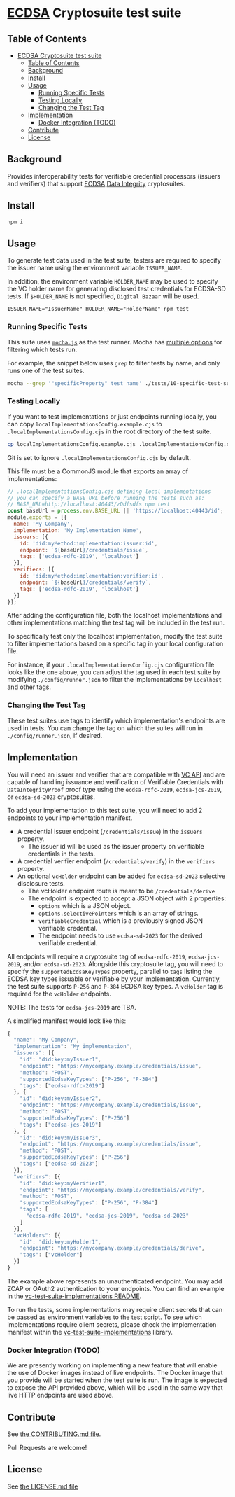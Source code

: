 <!--
Copyright 2023 Digital Bazaar, Inc.

SPDX-License-Identifier: BSD-3-Clause
-->

# [ECDSA](https://www.w3.org/TR/vc-di-ecdsa/) Cryptosuite test suite

## Table of Contents

- [ECDSA Cryptosuite test suite](#ecdsa-cryptosuite-test-suite)
  - [Table of Contents](#table-of-contents)
  - [Background](#background)
  - [Install](#install)
  - [Usage](#usage)
    - [Running Specific Tests](#Running-Specific-Tests)
    - [Testing Locally](#testing-locally)
    - [Changing the Test Tag](#Changing-the-test-tag)
  - [Implementation](#implementation)
    - [Docker Integration (TODO)](#docker-integration-todo)
  - [Contribute](#contribute)
  - [License](#license)

## Background
Provides interoperability tests for verifiable credential processors
(issuers and verifiers) that support [ECDSA](https://www.w3.org/TR/vc-di-ecdsa/)
[Data Integrity](https://www.w3.org/TR/vc-data-integrity/) cryptosuites.

## Install

```js
npm i
```

## Usage

To generate test data used in the test suite, testers are required to specify
the issuer name using the environment variable `ISSUER_NAME`.

In addition, the environment variable `HOLDER_NAME` may be used to specify
the VC holder name for generating disclosed test credentials for ECDSA-SD tests.
If `$HOLDER_NAME` is not specified, `Digital Bazaar` will be used.

```
ISSUER_NAME="IssuerName" HOLDER_NAME="HolderName" npm test
```

### Running Specific Tests
This suite uses [`mocha.js`](https://mochajs.org) as the test runner.
Mocha has [multiple options](https://mochajs.org/#command-line-usage) for filtering which tests run.

For example, the snippet below uses `grep` to filter tests by name, and only runs one of the test suites.
```bash
mocha --grep '"specificProperty" test name' ./tests/10-specific-test-suite.js
```

### Testing Locally
If you want to test implementations or just endpoints running locally, you can
copy `localImplementationsConfig.example.cjs` to `.localImplementationsConfig.cjs`
in the root directory of the test suite.

```bash
cp localImplementationsConfig.example.cjs .localImplementationsConfig.cjs
```

Git is set to ignore `.localImplementationsConfig.cjs` by default.

This file must be a CommonJS module that exports an array of implementations:

```js
// .localImplementationsConfig.cjs defining local implementations
// you can specify a BASE_URL before running the tests such as:
// BASE_URL=http://localhost:40443/zDdfsdfs npm test
const baseUrl = process.env.BASE_URL || 'https://localhost:40443/id';
module.exports = [{
  name: 'My Company',
  implementation: 'My Implementation Name',
  issuers: [{
    id: 'did:myMethod:implementation:issuer:id',
    endpoint: `${baseUrl}/credentials/issue`,
    tags: ['ecdsa-rdfc-2019', 'localhost']
  }],
  verifiers: [{
    id: 'did:myMethod:implementation:verifier:id',
    endpoint: `${baseUrl}/credentials/verify`,
    tags: ['ecdsa-rdfc-2019', 'localhost']
  }]
}];
```

After adding the configuration file, both the localhost implementations and other
implementations matching the test tag will be included in the test run.

To specifically test only the localhost implementation, modify the test suite to
filter implementations based on a specific tag in your local configuration file.

For instance, if your `.localImplementationsConfig.cjs` configuration file looks like
the one above, you can adjust the tag used in each test suite by modifying `./config/runner.json`
to filter the implementations by `localhost` and other tags.

### Changing the Test Tag
These test suites use tags to identify which implementation's endpoints are used in tests.
You can change the tag on which the suites will run in `./config/runner.json`, if desired.

## Implementation

You will need an issuer and verifier that are compatible with [VC API](https://w3c-ccg.github.io/vc-api/)
and are capable of handling issuance and verification of Verifiable Credentials
with `DataIntegrityProof` proof type using the `ecdsa-rdfc-2019`,
`ecdsa-jcs-2019`, or `ecdsa-sd-2023` cryptosuites.

To add your implementation to this test suite, you will need to add 2 endpoints
to your implementation manifest.
- A credential issuer endpoint (`/credentials/issue`) in the `issuers` property.
  - The issuer id will be used as the issuer property on verifiable credentials
    in the tests.
- A credential verifier endpoint (`/credentials/verify`) in the `verifiers`
property.
- An optional `vcHolder` endpoint can be added for `ecdsa-sd-2023` selective disclosure tests.
  - The vcHolder endpoint route is meant to be `/credentials/derive`
  - The endpoint is expected to accept a JSON object with 2 properties:
    - `options` which is a JSON object.
    - `options.selectivePointers` which is an array of strings.
    - `verifiableCredential` which is a previously signed JSON verifiable credential.
    - The endpoint needs to use `ecdsa-sd-2023` for the derived verifiable credential.

All endpoints will require a cryptosuite tag of `ecdsa-rdfc-2019`,
`ecdsa-jcs-2019`, and/or `ecdsa-sd-2023`. Alongside this cryptosuite tag, you
will need to specify the `supportedEcdsaKeyTypes` property, parallel to `tags`
listing the ECDSA key types issuable or verifiable by your implementation.
Currently, the test suite supports `P-256` and `P-384` ECDSA key types.
A `vcHolder` tag is required for the `vcHolder` endpoints.

NOTE: The tests for `ecdsa-jcs-2019` are TBA.

A simplified manifest would look like this:

```js
{
  "name": "My Company",
  "implementation": "My implementation",
  "issuers": [{
    "id": "did:key:myIssuer1",
    "endpoint": "https://mycompany.example/credentials/issue",
    "method": "POST",
    "supportedEcdsaKeyTypes": ["P-256", "P-384"]
    "tags": ["ecdsa-rdfc-2019"]
  }, {
    "id": "did:key:myIssuer2",
    "endpoint": "https://mycompany.example/credentials/issue",
    "method": "POST",
    "supportedEcdsaKeyTypes": ["P-256"]
    "tags": ["ecdsa-jcs-2019"]
  }, {
    "id": "did:key:myIssuer3",
    "endpoint": "https://mycompany.example/credentials/issue",
    "method": "POST",
    "supportedEcdsaKeyTypes": ["P-256"]
    "tags": ["ecdsa-sd-2023"]
  }],
  "verifiers": [{
    "id": "did:key:myVerifier1",
    "endpoint": "https://mycompany.example/credentials/verify",
    "method": "POST",
    "supportedEcdsaKeyTypes": ["P-256", "P-384"]
    "tags": [
      "ecdsa-rdfc-2019", "ecdsa-jcs-2019", "ecdsa-sd-2023"
    ]
  }],
  "vcHolders": [{
    "id": "did:key:myHolder1",
    "endpoint": "https://mycompany.example/credentials/derive",
    "tags": ["vcHolder"]
  }]
}
```

The example above represents an unauthenticated endpoint. You may add ZCAP or
OAuth2 authentication to your endpoints. You can find an example in the
[vc-test-suite-implementations README](https://github.com/w3c/vc-test-suite-implementations#adding-a-new-implementation).

To run the tests, some implementations may require client secrets that can be
passed as environment variables to the test script. To see which implementations
require client secrets, please check the implementation manifest within the
[vc-test-suite-implementations](https://github.com/w3c/vc-test-suite-implementations/tree/main/implementations) library.

### Docker Integration (TODO)

We are presently working on implementing a new feature that will enable the
use of Docker images instead of live endpoints. The Docker image that
you provide will be started when the test suite is run. The image is expected
to expose the API provided above, which will be used in the same way that
live HTTP endpoints are used above.

## Contribute

See [the CONTRIBUTING.md file](CONTRIBUTING.md).

Pull Requests are welcome!

## License

See [the LICENSE.md file](LICENSE.md)
